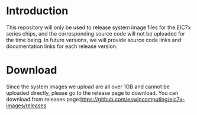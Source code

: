 # Introduction
This repository will only be used to release system image files for the EIC7x series chips, and the corresponding source code will not be uploaded for the time being. In future versions, we will provide source code links and documentation links for each release version.

# Download
Since the system images we upload are all over 1GB and cannot be uploaded directly, please go to the release page to download. You can download from releases page:https://github.com/eswincomputing/eic7x-images/releases
